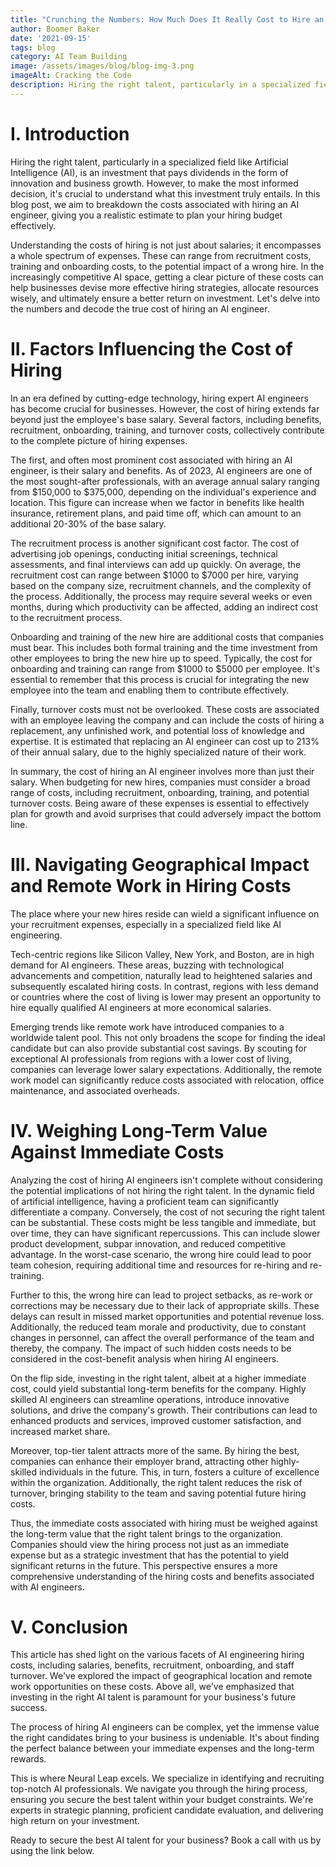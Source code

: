 ```yaml
---
title: "Crunching the Numbers: How Much Does It Really Cost to Hire an AI Engineer?"
author: Boomer Baker
date: '2021-09-15'
tags: blog
category: AI Team Building
image: /assets/images/blog/blog-img-3.png
imageAlt: Cracking the Code
description: Hiring the right talent, particularly in a specialized field like Artificial Intelligence (AI), is an investment that pays dividends in the form of innovation and business growth.
---
```

<h1>I. Introduction</h1>

Hiring the right talent, particularly in a specialized field like Artificial Intelligence (AI), is an investment that pays dividends in the form of innovation and business growth. However, to make the most informed decision, it's crucial to understand what this investment truly entails. In this blog post, we aim to breakdown the costs associated with hiring an AI engineer, giving you a realistic estimate to plan your hiring budget effectively.

Understanding the costs of hiring is not just about salaries; it encompasses a whole spectrum of expenses. These can range from recruitment costs, training and onboarding costs, to the potential impact of a wrong hire. In the increasingly competitive AI space, getting a clear picture of these costs can help businesses devise more effective hiring strategies, allocate resources wisely, and ultimately ensure a better return on investment. Let's delve into the numbers and decode the true cost of hiring an AI engineer.

<h1>II. Factors Influencing the Cost of Hiring</h1>

In an era defined by cutting-edge technology, hiring expert AI engineers has become crucial for businesses. However, the cost of hiring extends far beyond just the employee's base salary. Several factors, including benefits, recruitment, onboarding, training, and turnover costs, collectively contribute to the complete picture of hiring expenses.

The first, and often most prominent cost associated with hiring an AI engineer, is their salary and benefits. As of 2023, AI engineers are one of the most sought-after professionals, with an average annual salary ranging from $150,000 to $375,000, depending on the individual's experience and location. This figure can increase when we factor in benefits like health insurance, retirement plans, and paid time off, which can amount to an additional 20-30% of the base salary.

The recruitment process is another significant cost factor. The cost of advertising job openings, conducting initial screenings, technical assessments, and final interviews can add up quickly. On average, the recruitment cost can range between $1000 to $7000 per hire, varying based on the company size, recruitment channels, and the complexity of the process. Additionally, the process may require several weeks or even months, during which productivity can be affected, adding an indirect cost to the recruitment process.

Onboarding and training of the new hire are additional costs that companies must bear. This includes both formal training and the time investment from other employees to bring the new hire up to speed. Typically, the cost for onboarding and training can range from $1000 to $5000 per employee. It's essential to remember that this process is crucial for integrating the new employee into the team and enabling them to contribute effectively.

Finally, turnover costs must not be overlooked. These costs are associated with an employee leaving the company and can include the costs of hiring a replacement, any unfinished work, and potential loss of knowledge and expertise. It is estimated that replacing an AI engineer can cost up to 213% of their annual salary, due to the highly specialized nature of their work.

In summary, the cost of hiring an AI engineer involves more than just their salary. When budgeting for new hires, companies must consider a broad range of costs, including recruitment, onboarding, training, and potential turnover costs. Being aware of these expenses is essential to effectively plan for growth and avoid surprises that could adversely impact the bottom line.

<h1>III. Navigating Geographical Impact and Remote Work in Hiring Costs</h1>

The place where your new hires reside can wield a significant influence on your recruitment expenses, especially in a specialized field like AI engineering.

Tech-centric regions like Silicon Valley, New York, and Boston, are in high demand for AI engineers. These areas, buzzing with technological advancements and competition, naturally lead to heightened salaries and subsequently escalated hiring costs. In contrast, regions with less demand or countries where the cost of living is lower may present an opportunity to hire equally qualified AI engineers at more economical salaries.

Emerging trends like remote work have introduced companies to a worldwide talent pool. This not only broadens the scope for finding the ideal candidate but can also provide substantial cost savings. By scouting for exceptional AI professionals from regions with a lower cost of living, companies can leverage lower salary expectations. Additionally, the remote work model can significantly reduce costs associated with relocation, office maintenance, and associated overheads.

<h1>IV. Weighing Long-Term Value Against Immediate Costs</h1>

Analyzing the cost of hiring AI engineers isn't complete without considering the potential implications of not hiring the right talent. In the dynamic field of artificial intelligence, having a proficient team can significantly differentiate a company. Conversely, the cost of not securing the right talent can be substantial. These costs might be less tangible and immediate, but over time, they can have significant repercussions. This can include slower product development, subpar innovation, and reduced competitive advantage. In the worst-case scenario, the wrong hire could lead to poor team cohesion, requiring additional time and resources for re-hiring and re-training.

Further to this, the wrong hire can lead to project setbacks, as re-work or corrections may be necessary due to their lack of appropriate skills. These delays can result in missed market opportunities and potential revenue loss. Additionally, the reduced team morale and productivity, due to constant changes in personnel, can affect the overall performance of the team and thereby, the company. The impact of such hidden costs needs to be considered in the cost-benefit analysis when hiring AI engineers.

On the flip side, investing in the right talent, albeit at a higher immediate cost, could yield substantial long-term benefits for the company. Highly skilled AI engineers can streamline operations, introduce innovative solutions, and drive the company's growth. Their contributions can lead to enhanced products and services, improved customer satisfaction, and increased market share.

Moreover, top-tier talent attracts more of the same. By hiring the best, companies can enhance their employer brand, attracting other highly-skilled individuals in the future. This, in turn, fosters a culture of excellence within the organization. Additionally, the right talent reduces the risk of turnover, bringing stability to the team and saving potential future hiring costs.

Thus, the immediate costs associated with hiring must be weighed against the long-term value that the right talent brings to the organization. Companies should view the hiring process not just as an immediate expense but as a strategic investment that has the potential to yield significant returns in the future. This perspective ensures a more comprehensive understanding of the hiring costs and benefits associated with AI engineers.

<h1>V. Conclusion</h1>

This article has shed light on the various facets of AI engineering hiring costs, including salaries, benefits, recruitment, onboarding, and staff turnover. We've explored the impact of geographical location and remote work opportunities on these costs. Above all, we've emphasized that investing in the right AI talent is paramount for your business's future success.

The process of hiring AI engineers can be complex, yet the immense value the right candidates bring to your business is undeniable. It's about finding the perfect balance between your immediate expenses and the long-term rewards.

This is where Neural Leap excels. We specialize in identifying and recruiting top-notch AI professionals. We navigate you through the hiring process, ensuring you secure the best talent within your budget constraints. We're experts in strategic planning, proficient candidate evaluation, and delivering high return on your investment.

Ready to secure the best AI talent for your business? Book a call with us by using the link below.